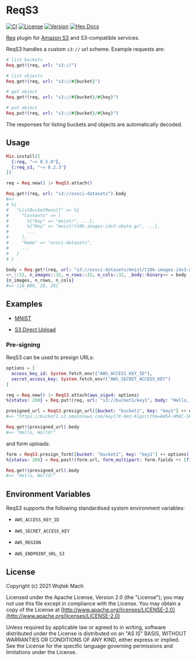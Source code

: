 # ReqS3

[![CI](https://github.com/wojtekmach/req_s3/actions/workflows/ci.yml/badge.svg)](https://github.com/wojtekmach/req_s3/actions/workflows/ci.yml)
[![License](https://img.shields.io/hexpm/l/req_s3.svg)](https://github.com/wojtekmach/req_s3/blob/main/LICENSE.md)
[![Version](https://img.shields.io/hexpm/v/req_s3.svg)](https://hex.pm/packages/req_s3)
[![Hex Docs](https://img.shields.io/badge/documentation-gray.svg)](https://hexdocs.pm/req_s3)

[Req](https://github.com/wojtekmach/req) plugin for [Amazon S3](https://aws.amazon.com/s3/) and S3-compatible services.

<!-- MDOC !-->

ReqS3 handles a custom `s3://` url scheme. Example requests are:

```elixir
# list buckets
Req.get!(req, url: "s3://")

# list objects
Req.get!(req, url: "s3://#{bucket}")

# get object
Req.get!(req, url: "s3://#{bucket}/#{key}")

# put object
Req.put!(req, url: "s3://#{bucket}/#{key}")
```

The responses for listing buckets and objects are automatically decoded.

## Usage

```elixir
Mix.install([
  {:req, "~> 0.5.0"},
  {:req_s3, "~> 0.2.3"}
])

req = Req.new() |> ReqS3.attach()

Req.get!(req, url: "s3://ossci-datasets").body
#=>
# %{
#   "ListBucketResult" => %{
#     "Contents" => [
#       %{"Key" => "mnist/", ...},
#       %{"Key" => "mnist/t10k-images-idx3-ubyte.gz", ...},
#       ...
#     ],
#     "Name" => "ossci-datasets",
#     ...
#   }
# }

body = Req.get!(req, url: "s3://ossci-datasets/mnist/t10k-images-idx3-ubyte.gz").body
<<_::32, n_images::32, n_rows::32, n_cols::32, _body::binary>> = body
{n_images, n_rows, n_cols}
#=> {10_000, 28, 28}
```

## Examples

  * [MNIST](examples/mnist.livemd)

  * [S3 Direct Upload](examples/upload.livemd)

### Pre-signing

ReqS3 can be used to presign URLs:

```elixir
options = [
  access_key_id: System.fetch_env!("AWS_ACCESS_KEY_ID"),
  secret_access_key: System.fetch_env!("AWS_SECRET_ACCESS_KEY")
]

req = Req.new() |> ReqS3.attach(aws_sigv4: options)
%{status: 200} = Req.put!(req, url: "s3://bucket1/key1", body: "Hello, World!")

presigned_url = ReqS3.presign_url([bucket: "bucket1", key: "key1"] ++ options)
#=> "https://bucket1.s3.amazonaws.com/key1?X-Amz-Algorithm=AWS4-HMAC-SHA256&..."

Req.get!(presigned_url).body
#=> "Hello, World!"
```

and form uploads:

```elixir
form = ReqS3.presign_form([bucket: "bucket1", key: "key1"] ++ options)
%{status: 204} = Req.post!(form.url, form_multipart: form.fields ++ [file: "Hello, World!"])

Req.get!(presigned_url).body
#=> "Hello, World!"
```

## Environment Variables

ReqS3 supports the following standardised system environment variables:

  * `AWS_ACCESS_KEY_ID`

  * `AWS_SECRET_ACCESS_KEY`

  * `AWS_REGION`

  * `AWS_ENDPOINT_URL_S3`

<!-- MDOC !-->

## License

Copyright (c) 2021 Wojtek Mach

Licensed under the Apache License, Version 2.0 (the "License");
you may not use this file except in compliance with the License.
You may obtain a copy of the License at [http://www.apache.org/licenses/LICENSE-2.0](http://www.apache.org/licenses/LICENSE-2.0)

Unless required by applicable law or agreed to in writing, software
distributed under the License is distributed on an "AS IS" BASIS,
WITHOUT WARRANTIES OR CONDITIONS OF ANY KIND, either express or implied.
See the License for the specific language governing permissions and
limitations under the License.
